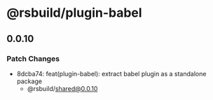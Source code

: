 # @rsbuild/plugin-babel

## 0.0.10

### Patch Changes

- 8dcba74: feat(plugin-babel): extract babel plugin as a standalone package
  - @rsbuild/shared@0.0.10
